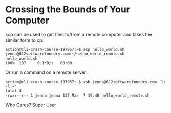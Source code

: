 # Crossing the Bounds of Your Computer

scp can be used to get files to/from a remote computer and takes the similar form to cp:

```
action@cli-crash-course-197957:~$ scp hello_world.sh jenna@612softwarefoundry.com:~/hello_world_remote.sh
hello_world.sh                                                     100%  137     0.1KB/s   00:00
```

Or run a command on a remote server:

```
action@cli-crash-course-197957:~$ ssh jenna@612softwarefoundry.com ‘ls -l ~'
total 4
-rwxr--r-- 1 jenna jenna 137 Mar  7 19:48 hello_world_remote.sh
```

[Who Cares?](11_who_cares.md)	[Super User](13_super_user.md)
